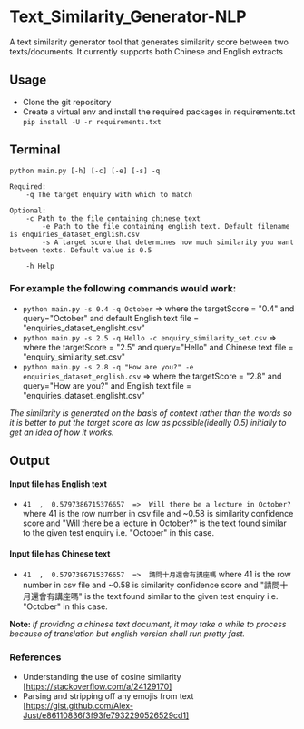 # Text_Similarity_Generator-NLP
A text similarity generator tool that generates similarity score between two texts/documents. It currently supports both Chinese and English extracts

## Usage
- Clone the git repository
- Create a virtual env and install the required packages in requirements.txt `pip install -U -r requirements.txt `

## Terminal
```
python main.py [-h] [-c] [-e] [-s] -q

Required:
	-q The target enquiry with which to match
    
Optional:
	-c Path to the file containing chinese text
    	-e Path to the file containing english text. Default filename is enquiries_dataset_english.csv
    	-s A target score that determines how much similarity you want between texts. Default value is 0.5
    
	-h Help

```

### For example the following commands would work:

- `python main.py -s 0.4 -q October` => where the targetScore = "0.4" and query="October" and default English text file = "enquiries_dataset_englisht.csv"
- `python main.py -s 2.5 -q Hello -c enquiry_similarity_set.csv` => where the targetScore = "2.5" and query="Hello" and Chinese text file = "enquiry_similarity_set.csv"
- `python main.py -s 2.8 -q "How are you?" -e enquiries_dataset_english.csv` => where the targetScore = "2.8" and query="How are you?" and English text file = "enquiries_dataset_englisht.csv"

<em>The similarity is generated on the basis of context rather than the words so it is better to put the target score as low as possible(ideally 0.5) initially to get an idea of how it works.</em>

## Output
#### Input file has English text
- `41  ,  0.5797386715376657  =>  Will there be a lecture in October?` where 41 is the row number in csv file and ~0.58 is similarity confidence score and "Will there be a lecture in October?" is the text found similar to the given test enquiry i.e. "October" in this case.

#### Input file has Chinese text
- `41  ,  0.5797386715376657  =>  請問十月還會有講座嗎` where 41 is the row number in csv file and ~0.58 is similarity confidence score and "請問十月還會有講座嗎" is the text found similar to the given test enquiry i.e. "October" in this case.

<strong> Note: </strong> <em>If providing a chinese text document, it may take a while to process because of translation but english version shall run pretty fast.</em>

### References
- Understanding the use of cosine similarity [https://stackoverflow.com/a/24129170]
- Parsing and stripping off any emojis from text [https://gist.github.com/Alex-Just/e86110836f3f93fe7932290526529cd1]
